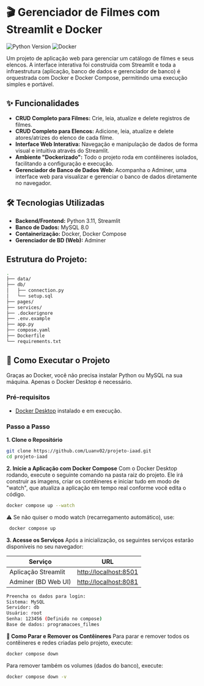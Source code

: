 # 🎬 Gerenciador de Filmes com Streamlit e Docker
![Python Version](https://img.shields.io/badge/python-3.11-blue)
![Docker](https://img.shields.io/badge/docker-compose-blue.svg)

Um projeto de aplicação web para gerenciar um catálogo de filmes e seus elencos. A interface interativa foi construída com Streamlit e toda a infraestrutura (aplicação, banco de dados e gerenciador de banco) é orquestrada com Docker e Docker Compose, permitindo uma execução simples e portável.

## ✨ Funcionalidades

- **CRUD Completo para Filmes:** Crie, leia, atualize e delete registros de filmes.
- **CRUD Completo para Elencos:** Adicione, leia, atualize e delete atores/atrizes do elenco de cada filme.
- **Interface Web Interativa:** Navegação e manipulação de dados de forma visual e intuitiva através do Streamlit.
- **Ambiente "Dockerizado":** Todo o projeto roda em contêineres isolados, facilitando a configuração e execução.
- **Gerenciador de Banco de Dados Web:** Acompanha o Adminer, uma interface web para visualizar e gerenciar o banco de dados diretamente no navegador.

## 🛠️ Tecnologias Utilizadas

- **Backend/Frontend:** Python 3.11, Streamlit
- **Banco de Dados:** MySQL 8.0
- **Containerização:** Docker, Docker Compose
- **Gerenciador de BD (Web):** Adminer

## Estrutura do Projeto:
```bash
.
├── data/                  
├── db/                    
│   ├── connection.py     
│   └── setup.sql          
├── pages/                 
├── services/              
├── .dockerignore          
├── .env.example           
├── app.py                 
├── compose.yaml           
├── Dockerfile             
└── requirements.txt 
```

## 🚀 Como Executar o Projeto

Graças ao Docker, você não precisa instalar Python ou MySQL na sua máquina. Apenas o Docker Desktop é necessário.

### Pré-requisitos

- [Docker Desktop](https://www.docker.com/products/docker-desktop/) instalado e em execução.

### Passo a Passo

**1. Clone o Repositório**
```bash
git clone https://github.com/Luanv02/projeto-iaad.git
cd projeto-iaad
```
**2. Inicie a Aplicação com Docker Compose**
Com o Docker Desktop rodando, execute o seguinte comando na pasta raiz do projeto. Ele irá construir as imagens, criar os contêineres e iniciar tudo em modo de "watch", que atualiza a aplicação em tempo real conforme você edita o código.
```bash
docker compose up --watch
```
⚠️ Se não quiser o modo watch (recarregamento automático), use:
```bash
 docker compose up
```
**3. Acesse os Serviços**
Após a inicialização, os seguintes serviços estarão disponíveis no seu navegador:

| Serviço             | URL                                            |
| ------------------- | ---------------------------------------------- |
| Aplicação Streamlit | [http://localhost:8501](http://localhost:8501) |
| Adminer (BD Web UI) | [http://localhost:8081](http://localhost:8081) |

```bash
Preencha os dados para login:
Sistema: MySQL
Servidor: db
Usuário: root
Senha: 123456 (Definido no compose)
Base de dados: programacoes_filmes
```

**🛑 Como Parar e Remover os Contêineres**
Para parar e remover todos os contêineres e redes criadas pelo projeto, execute:
```bash
docker compose down
```
Para remover também os volumes (dados do banco), execute:
```bash
docker compose down -v
```




